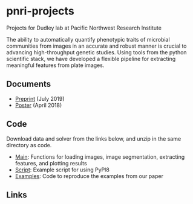 # pnri-projects
Projects for Dudley lab at Pacific Northwest Research Institute

The ability to automatically quantify phenotypic traits of microbial communities from images in an accurate and robust manner is crucial to advancing high-throughput genetic studies. Using tools from the python scientific stack, we have developed a flexible pipeline for extracting meaningful features from plate images.

## Documents
* [Preprint](https://arxiv.org/abs/1907.10712) (July 2019)
* [Poster](https://github.com/kels271828/FluenceMapOpt/blob/master/poster.pdf) (April 2018)

## Code
Download data and solver from the links below, and unzip in the same directory as code.
* [Main](https://github.com/kels271828/FluenceMapOpt/blob/master/FluenceMapOpt.m): Functions for loading images, image segmentation, extracting features, and plotting results
* [Script](https://github.com/kels271828/FluenceMapOpt/blob/master/run.m): Example script for using PyPl8
* [Examples](https://github.com/kels271828/FluenceMapOpt/tree/master/Examples): Code to reproduce the examples from our paper

## Links
